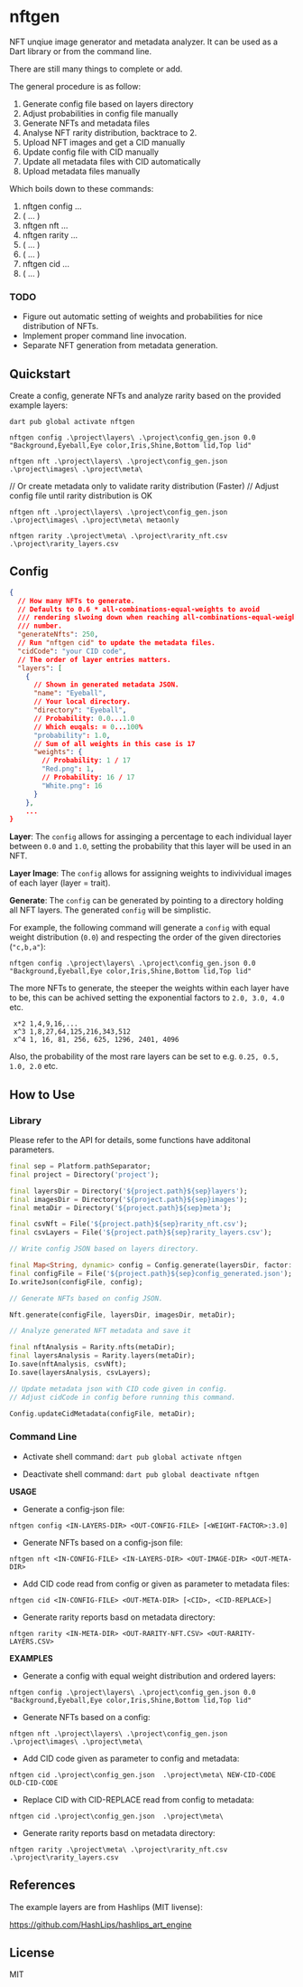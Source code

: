 # nftgen

NFT unqiue image generator and metadata analyzer. It can be used as a Dart library or from the command line.

There are still many things to complete or add. 

The general procedure is as follow:

1. Generate config file based on layers directory
2. Adjust probabilities in config file manually 
3. Generate NFTs and metadata files
4. Analyse NFT rarity distribution, backtrace to 2.
5. Upload NFT images and get a CID manually
6. Update config file with CID manually
7. Update all metadata files with CID automatically
8. Upload metadata files manually

Which boils down to these commands:

1. nftgen config ...
2. ( ... )
3. nftgen nft ...
4. nftgen rarity ...
5. ( ... )
6. ( ... )
7. nftgen cid ...
8. ( ... )

### TODO 

* Figure out automatic setting of weights and probabilities for nice distribution of NFTs.
* Implement proper command line invocation.
* Separate NFT generation from metadata generation.

## Quickstart

Create a config, generate NFTs and analyze rarity based on the provided example layers:

`dart pub global activate nftgen`

`nftgen config .\project\layers\ .\project\config_gen.json 0.0 "Background,Eyeball,Eye color,Iris,Shine,Bottom lid,Top lid"`

`nftgen nft .\project\layers\ .\project\config_gen.json  .\project\images\ .\project\meta\`

// Or create metadata only to validate rarity distribution (Faster)
// Adjust config file until rarity distribution is OK

`nftgen nft .\project\layers\ .\project\config_gen.json  .\project\images\ .\project\meta\ metaonly`

`nftgen rarity .\project\meta\ .\project\rarity_nft.csv .\project\rarity_layers.csv`

## Config

```JSON
{
  // How many NFTs to generate.
  // Defaults to 0.6 * all-combinations-equal-weights to avoid
  /// rendering slwoing down when reaching all-combinations-equal-weights
  /// number. 
  "generateNfts": 250, 
  // Run "nftgen cid" to update the metadata files.
  "cidCode": "your CID code", 
  // The order of layer entries matters.
  "layers": [ 
    {
      // Shown in generated metadata JSON.
      "name": "Eyeball",  
      // Your local directory.
      "directory": "Eyeball",
      // Probability: 0.0...1.0 
      // Which euqals: = 0...100% 
      "probability": 1.0, 
      // Sum of all weights in this case is 17
      "weights": {
        // Probability: 1 / 17
        "Red.png": 1, 
        // Probability: 16 / 17
        "White.png": 16 
      }
    },
    ...
}
```
**Layer**: The `config` allows for assinging a percentage to each individual layer between `0.0` and `1.0`, setting the probability that this layer will be used in an NFT.

**Layer Image**: The `config` allows for assigning weights to indivividual images of each layer (layer = trait).

**Generate**: The `config` can be generated by pointing to a directory holding all NFT layers. The generated `config` will be simplistic. 

For example, the following command will generate a `config` with equal weight distribution (`0.0`) and respecting the order of the given directories (`"c,b,a"`):

`nftgen config .\project\layers\ .\project\config_gen.json 0.0 "Background,Eyeball,Eye color,Iris,Shine,Bottom lid,Top lid"`

The more NFTs to generate, the steeper the weights within each layer have to be, this can be achived setting the exponential factors to `2.0, 3.0, 4.0` etc.

```shell
 x*2 1,4,9,16,...
 x^3 1,8,27,64,125,216,343,512
 x^4 1, 16, 81, 256, 625, 1296, 2401, 4096
```

Also, the probability of the most rare layers can be set to e.g. `0.25, 0.5, 1.0, 2.0` etc.

## How to Use

### Library

Please refer to the API for details, some functions have additonal parameters.

```dart
final sep = Platform.pathSeparator;
final project = Directory('project');

final layersDir = Directory('${project.path}${sep}layers');
final imagesDir = Directory('${project.path}${sep}images');
final metaDir = Directory('${project.path}${sep}meta');

final csvNft = File('${project.path}${sep}rarity_nft.csv');
final csvLayers = File('${project.path}${sep}rarity_layers.csv');

// Write config JSON based on layers directory.

final Map<String, dynamic> config = Config.generate(layersDir, factor: 3);
final configFile = File('${project.path}${sep}config_generated.json');
Io.writeJson(configFile, config);

// Generate NFTs based on config JSON.

Nft.generate(configFile, layersDir, imagesDir, metaDir);

// Analyze generated NFT metadata and save it

final nftAnalysis = Rarity.nfts(metaDir);
final layersAnalysis = Rarity.layers(metaDir);
Io.save(nftAnalysis, csvNft);
Io.save(layersAnalysis, csvLayers);

// Update metadata json with CID code given in config.
// Adjust cidCode in config before running this command.

Config.updateCidMetadata(configFile, metaDir);
```

### Command Line

* Activate shell command: `dart pub global activate nftgen`

* Deactivate shell command: `dart pub global deactivate nftgen`

**USAGE**

* Generate a config-json file:

`nftgen config <IN-LAYERS-DIR> <OUT-CONFIG-FILE> [<WEIGHT-FACTOR>:3.0]`

* Generate NFTs based on a config-json file:

`nftgen nft <IN-CONFIG-FILE> <IN-LAYERS-DIR> <OUT-IMAGE-DIR> <OUT-META-DIR>`

* Add CID code read from config or given as parameter to metadata files:

`nftgen cid <IN-CONFIG-FILE> <OUT-META-DIR> [<CID>, <CID-REPLACE>]`

* Generate rarity reports basd on metadata directory:

`nftgen rarity <IN-META-DIR> <OUT-RARITY-NFT.CSV> <OUT-RARITY-LAYERS.CSV>`

**EXAMPLES**

* Generate a config with equal weight distribution and ordered layers:

`nftgen config .\project\layers\ .\project\config_gen.json 0.0 "Background,Eyeball,Eye color,Iris,Shine,Bottom lid,Top lid"`

* Generate NFTs based on a config:

`nftgen nft .\project\layers\ .\project\config_gen.json  .\project\images\ .\project\meta\`

* Add CID code given as parameter to config and metadata:

`nftgen cid .\project\config_gen.json  .\project\meta\ NEW-CID-CODE OLD-CID-CODE`

* Replace CID with CID-REPLACE read from config to metadata:

`nftgen cid .\project\config_gen.json  .\project\meta\`

* Generate rarity reports basd on metadata directory:

`nftgen rarity .\project\meta\ .\project\rarity_nft.csv .\project\rarity_layers.csv`

## References

The example layers are from Hashlips (MIT livense):

https://github.com/HashLips/hashlips_art_engine

## License

MIT